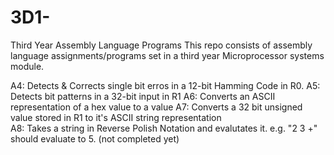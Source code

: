 # 3D1-
Third Year Assembly Language Programs
This repo consists of assembly language assignments/programs set in a third year Microprocessor systems module. 

A4: Detects & Corrects single bit erros in a 12-bit Hamming Code in R0. 
A5: Detects bit patterns in a 32-bit input in R1 
A6: Converts an ASCII representation of a hex value to a value 
A7: Converts a 32 bit unsigned value stored in R1 to it's ASCII string representation  
A8: Takes a string in Reverse Polish Notation and evalutates it. e.g. "2 3 +" should evaluate to 5. (not completed yet)
